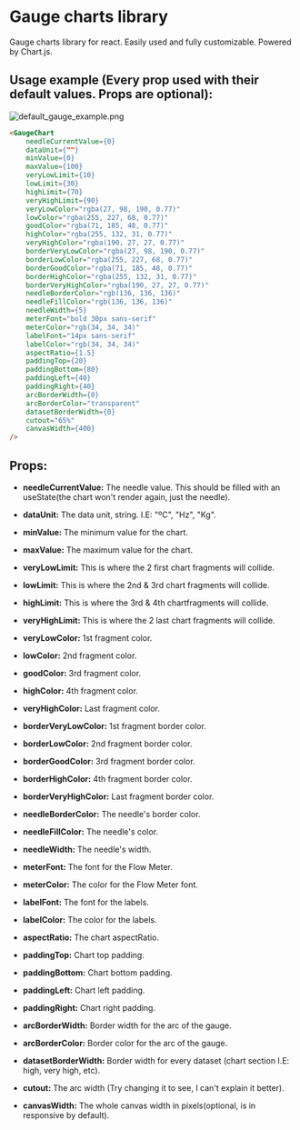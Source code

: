 # Gauge charts library
Gauge charts library for react. Easily used and fully customizable. Powered by Chart.js.

## Usage example (Every prop used with their default values. Props are optional):
![default_gauge_example.png](public/default-gauge-example.png)

```html
<GaugeChart
    needleCurrentValue={0}
    dataUnit={""}
    minValue={0}
    maxValue={100}
    veryLowLimit={10}
    lowLimit={30}
    highLimit={70}
    veryHighLimit={90}
    veryLowColor="rgba(27, 98, 190, 0.77)"
    lowColor="rgba(255, 227, 68, 0.77)"
    goodColor="rgba(71, 185, 48, 0.77)"
    highColor="rgba(255, 132, 31, 0.77)"
    veryHighColor="rgba(190, 27, 27, 0.77)"
    borderVeryLowColor="rgba(27, 98, 190, 0.77)"
    borderLowColor="rgba(255, 227, 68, 0.77)"
    borderGoodColor="rgba(71, 185, 48, 0.77)"
    borderHighColor="rgba(255, 132, 31, 0.77)"
    borderVeryHighColor="rgba(190, 27, 27, 0.77)"
    needleBorderColor="rgb(136, 136, 136)"
    needleFillColor="rgb(136, 136, 136)"
    needleWidth={5}
    meterFont="bold 30px sans-serif"
    meterColor="rgb(34, 34, 34)"
    labelFont="14px sans-serif"
    labelColor="rgb(34, 34, 34)"
    aspectRatio={1.5}
    paddingTop={20}
    paddingBottom={80}
    paddingLeft={40}
    paddingRight={40}
    arcBorderWidth={0}
    arcBorderColor="transparent"
    datasetBorderWidth={0}
    cutout="65%"
    canvasWidth={400}
/>
```
## Props:
- **needleCurrentValue:** The needle value. This should be filled with an useState(the chart won't render again, just the needle).
- **dataUnit:** The data unit, string. I.E: "ºC", "Hz", "Kg".
  
- **minValue:** The minimum value for the chart.
- **maxValue:** The maximum value for the chart.
  
- **veryLowLimit:** This is where the 2 first chart fragments will collide.
- **lowLimit:** This is where the 2nd & 3rd chart fragments will collide.
- **highLimit:** This is where the 3rd & 4th chartfragments will collide.
- **veryHighLimit:** This is where the 2 last chart fragments will collide.
  
- **veryLowColor:** 1st fragment color.
- **lowColor:** 2nd fragment color.
- **goodColor:** 3rd fragment color.
- **highColor:** 4th fragment color.
- **veryHighColor:** Last fragment color.
- **borderVeryLowColor:** 1st fragment border color.
- **borderLowColor:** 2nd fragment border color.
- **borderGoodColor:** 3rd fragment border color.
- **borderHighColor:** 4th fragment border color.
- **borderVeryHighColor:** Last fragment border color.

- **needleBorderColor:** The needle's border color.
- **needleFillColor:** The needle's color.
- **needleWidth:** The needle's width.
  
- **meterFont:** The font for the Flow Meter.
- **meterColor:** The color for the Flow Meter font.

- **labelFont:** The font for the labels.
- **labelColor:** The color for the labels.

- **aspectRatio:** The chart aspectRatio.
- **paddingTop:** Chart top padding.
- **paddingBottom:** Chart bottom padding.
- **paddingLeft:** Chart left padding.
- **paddingRight:** Chart right padding.

- **arcBorderWidth:** Border width for the arc of the gauge.
- **arcBorderColor:** Border color for the arc of the gauge.
- **datasetBorderWidth:** Border width for every dataset (chart section I.E: high, very high, etc).
- **cutout:** The arc width (Try changing it to see, I can't explain it better).
- **canvasWidth:** The whole canvas width in pixels(optional, is in responsive by default).